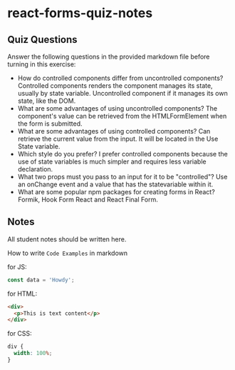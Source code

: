 # react-forms-quiz-notes

## Quiz Questions

Answer the following questions in the provided markdown file before turning in this exercise:

- How do controlled components differ from uncontrolled components?
  Controlled components renders the component manages its state, usually by state variable. Uncontrolled component if it manages its own state, like the DOM.
- What are some advantages of using uncontrolled components?
  The component's value can be retrieved from the HTMLFormElement when the form is submitted.
- What are some advantages of using controlled components?
  Can retrieve the current value from the input. It will be located in the Use State variable.
- Which style do you prefer?
  I prefer controlled components because the use of state variables is much simpler and requires less variable declaration.
- What two props must you pass to an input for it to be "controlled"?
  Use an onChange event and a value that has the statevariable within it.
- What are some popular npm packages for creating forms in React?
  Formik, Hook Form React and React Final Form.

## Notes

All student notes should be written here.

How to write `Code Examples` in markdown

for JS:

```javascript
const data = 'Howdy';
```

for HTML:

```html
<div>
  <p>This is text content</p>
</div>
```

for CSS:

```css
div {
  width: 100%;
}
```
